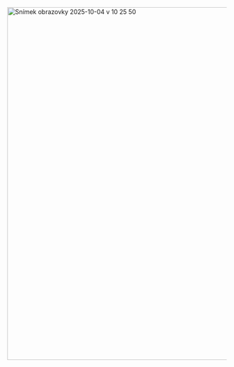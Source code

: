 <img width="1008" height="809" alt="Snímek obrazovky 2025-10-04 v 10 25 50" src="https://github.com/user-attachments/assets/6dc9f620-e639-4d4c-983f-4d91c772c9b8" />

